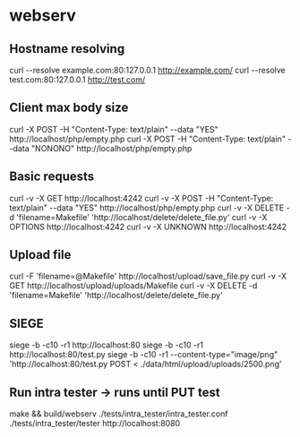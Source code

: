 # webserv

## Hostname resolving
curl --resolve example.com:80:127.0.0.1 http://example.com/
curl --resolve test.com:80:127.0.0.1 http://test.com/

## Client max body size
curl -X POST -H "Content-Type: text/plain" --data "YES" http://localhost/php/empty.php
curl -X POST -H "Content-Type: text/plain" --data "NONONO" http://localhost/php/empty.php

## Basic requests
curl -v -X GET http://localhost:4242
curl -v -X POST -H "Content-Type: text/plain" --data "YES" http://localhost/php/empty.php
curl -v -X DELETE -d 'filename=Makefile' 'http://localhost/delete/delete_file.py'
curl -v -X OPTIONS http://localhost:4242
curl -v -X UNKNOWN http://localhost:4242

## Upload file
curl -F 'filename=@Makefile' http://localhost/upload/save_file.py
curl -v -X GET http://localhost/upload/uploads/Makefile
curl -v -X DELETE -d 'filename=Makefile' 'http://localhost/delete/delete_file.py'

## SIEGE
siege -b -c10 -r1 http://localhost:80
siege -b -c10 -r1 http://localhost:80/test.py
siege -b -c10 -r1 --content-type="image/png" 'http://localhost:80/test.py POST < ./data/html/upload/uploads/2500.png'

## Run intra tester -> runs until PUT test
make && build/webserv ./tests/intra_tester/intra_tester.conf
./tests/intra_tester/tester http://localhost:8080
